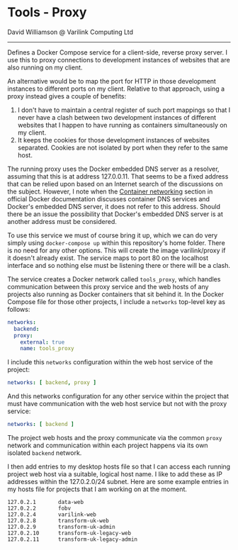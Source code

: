 # Tools - Proxy

David Williamson @ Varilink Computing Ltd

------

Defines a Docker Compose service for a client-side, reverse proxy server. I use this to proxy connections to development instances of websites that are also running on my client.

An alternative would be to map the port for HTTP in those development instances to different ports on my client. Relative to that approach, using a proxy instead gives a couple of benefits:

1. I don't have to maintain a central register of such port mappings so that I never have a clash between two development instances of different websites that I happen to have running as containers simultaneously on my client.
2. It keeps the cookies for those development instances of websites separated. Cookies are not isolated by port when they refer to the same host.

The running proxy uses the Docker embedded DNS server as a resolver, assuming that this is at address 127.0.0.11. That seems to be a fixed address that can be relied upon based on an Internet search of the discussions on the subject. However, I note when the [Container networking](https://docs.docker.com/config/containers/container-networking/) section in official Docker documentation discusses container DNS services and Docker's embedded DNS server, it does not refer to this address. Should there be an issue the possibility that Docker's embedded DNS server is at another address must be considered.

To use this service we must of course bring it up, which we can do very simply using `docker-compose up` within this repository's home folder. There is no need for any other options. This will create the image varilink/proxy if it doesn't already exist. The service maps to port 80 on the localhost interface and so nothing else must be listening there or there will be a clash.

The service creates a Docker network called `tools_proxy`, which handles communication between this proxy service and the web hosts of any projects also running as Docker containers that sit behind it. In the Docker Compose file for those other projects, I include a `networks` top-level key as follows:

```yaml
networks:
  backend:
  proxy:
    external: true
    name: tools_proxy
```

I include this `networks` configuration within the web host service of the project:

```yaml
networks: [ backend, proxy ]
```

And this networks configuration for any other service within the project that must have communication with the web host service but not with the proxy service:

```yaml
networks: [ backend ]
```

The project web hosts and the proxy communicate via the common `proxy` network and communication within each project happens via its own isolated `backend` network.

I then add entries to my desktop hosts file so that I can access each running project web host via a suitable, logical host name. I like to add these as IP addresses within the 127.0.2.0/24 subnet. Here are some example entries in my hosts file for projects that I am working on at the moment.

```
127.0.2.1		data-web
127.0.2.2       fobv
127.0.2.4       varilink-web
127.0.2.8       transform-uk-web
127.0.2.9		transform-uk-admin
127.0.2.10		transform-uk-legacy-web
127.0.2.11      transform-uk-legacy-admin
```

